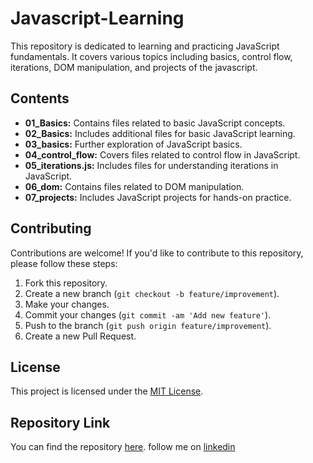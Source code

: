# Javascript-Learning

This repository is dedicated to learning and practicing JavaScript fundamentals. It covers various topics including basics, control flow, iterations, DOM manipulation, and projects of the javascript.

## Contents

- **01_Basics:** Contains files related to basic JavaScript concepts.
- **02_Basics:** Includes additional files for basic JavaScript learning.
- **03_basics:** Further exploration of JavaScript basics.
- **04_control_flow:** Covers files related to control flow in JavaScript.
- **05_iterations.js:** Includes files for understanding iterations in JavaScript.
- **06_dom:** Contains files related to DOM manipulation.
- **07_projects:** Includes JavaScript projects for hands-on practice.

## Contributing

Contributions are welcome! If you'd like to contribute to this repository, please follow these steps:

1. Fork this repository.
2. Create a new branch (`git checkout -b feature/improvement`).
3. Make your changes.
4. Commit your changes (`git commit -am 'Add new feature'`).
5. Push to the branch (`git push origin feature/improvement`).
6. Create a new Pull Request.

## License

This project is licensed under the [MIT License](LICENSE).

## Repository Link

You can find the repository [here](https://github.com/AmanSagar0607/Javascript-Learning).
follow me on [linkedin](https://www.linkedin.com/in/amansagar0607/)
